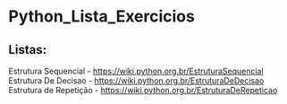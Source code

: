 # Python_Lista_Exercicios

## Listas:
Estrutura Sequencial - https://wiki.python.org.br/EstruturaSequencial
Estrutura De Decisao - https://wiki.python.org.br/EstruturaDeDecisao
Estrutura de Repetição - https://wiki.python.org.br/EstruturaDeRepeticao

